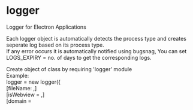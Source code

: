 # logger
Logger for Electron Applications

Each logger object is automatically detects the process type and creates seperate log based on its process type.<br/>
If any error occurs it is automatically notified using bugsnag, You can set LOGS_EXPIRY = no. of days to get the corresponding logs.<br/>

Create object of class by requiring 'logger' module<br/>
Example:<br/>
      logger = new logger({<br/>
            [fileName: <custom filename>,]<br/>
            [isWebview = <boolean value stating whether its a webview logs>,]<br/>
            [domain = <title or info stating its presence>]<br/>
      });<br/>
      logger.<level>(<message>);<br/>
      logger.uploadLogs()[or pruneOldLogs()].then(result=>console.log(result));<br/>
Note :<br/>
      uploadLogs() and pruneOldLogs() return promise.
